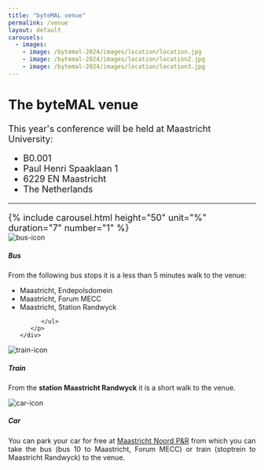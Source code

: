 ```yaml
---
title: "byteMAL venue"
permalink: /venue
layout: default
carousels:
  - images: 
    - image: /bytemal-2024/images/location/location.jpg
    - image: /bytemal-2024/images/location/location2.jpg
    - image: /bytemal-2024/images/location/location3.jpg
---
```


  <div class="col-sm-12 px-3">
	  <div class="jumbotron p-5" style="text-align:left; font-size:18px">
		  <h2><b>The byteMAL venue</b></h2>
		  <p> This year's conference will be held at Maastricht University:
		  <ul>
			  <li>B0.001</li>
			  <li>Paul Henri Spaaklaan 1</li>
			  <li>6229 EN Maastricht</li>
			  <li>The Netherlands</li>
		  </ul>
	          </p>
		  <hr>
		  {% include carousel.html height="50" unit="%" duration="7" number="1" %}
	  </div>
	  
<div class="card-deck text-center">
  <div class="card">
    <img src="/bytemal-2024/images/Icons/bus-icon.png" class="card-img-top px-4 py-1" alt="bus-icon">
    <div class="card-body">
      <h5 class="card-title">Bus</h5>
      <p class="card-text" style = "text-align: justify"> From the following bus stops it is a less than 5 minutes walk to the venue:
	      <ul style = "text-align: left">
		      <li>Maastricht, Endepolsdomein</li>
		      <li>Maastricht, Forum MECC</li>
		      <li>Maastricht, Station Randwyck</li>
		      
	      </ul>
       </p>
    </div>
  </div>
  <div class="card">
    <img src="/bytemal-2024/images/Icons/train-icon.png" class="card-img-top px-4 py-1" alt="train-icon">
    <div class="card-body">
      <h5 class="card-title">Train</h5>
      <p class="card-text" style = "text-align: justify"> From the <b>station Maastricht Randwyck</b> it is a short walk to the venue.</p>
    </div>
  </div>
  <div class="card">
    <img src="/bytemal-2024/images/Icons/car-icon.png" class="card-img-top px-4 py-1" alt="car-icon">
    <div class="card-body">
      <h5 class="card-title">Car</h5>
      <p class="card-text" style = "text-align: justify">You can park your car for free at <a href="https://www.maastrichtbereikbaar.nl/en/info-for-travellers/car/parking-in-maastricht/free-parking-at-pr-noord/">Maastricht Noord P&R</a> from which you can take the bus (bus 10 to Maastricht, Forum MECC) or train (stoptrein to Maastricht Randwyck) to the venue.</p>
    </div>
  </div>
</div>
